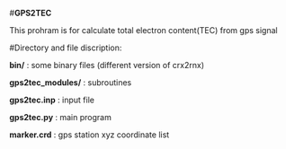 #__GPS2TEC__

This prohram is for calculate total electron content(TEC) from gps signal



#Directory and file discription:

__bin/__  : some binary files (different version of crx2rnx)

__gps2tec_modules/__  : subroutines



__gps2tec.inp__ :  input file 

__gps2tec.py__  : main program 

__marker.crd__  : gps station xyz coordinate list


 
